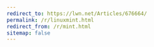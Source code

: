 ```yaml
---
redirect_to: https://lwn.net/Articles/676664/
permalink: /r/linuxmint.html
redirect_from: /r/mint.html
sitemap: false
---
```

